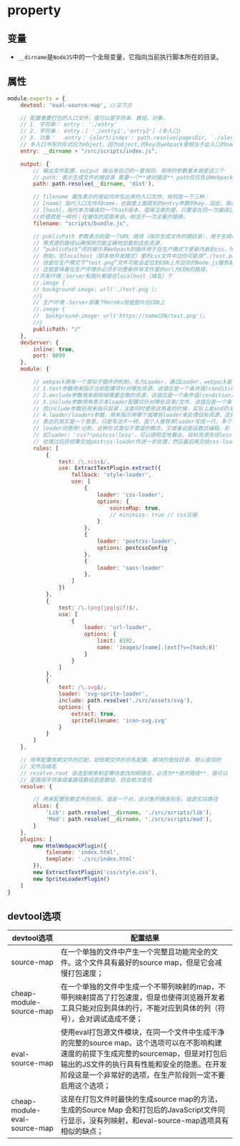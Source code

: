 # property

## 变量

- `__dirname`是`NodeJS`中的一个全局变量，它指向当前执行脚本所在的目录。

## 属性

``` js
module.exports = {
    devtool: 'eval-source-map', //见下方

    // 配置需要打包的入口文件，值可以是字符串、数组、对象。
    // 1. 字符串： entry： './entry'
    // 2. 字符串： entry：[ './entry1','entry2'] (多入口)
    // 3. 对象：   entry： {alert/index': path.resolve(pagesDir, `./alert/index/page`)}
    // 多入口书写的形式应为object，因为object,的key在webpack里相当于此入口的name,
    entry: __dirname + "/src/scripts/index.js",

    output: {
        // 输出文件配置，output 输出有自己的一套规则，常用的参数基本就是这三个
        // path: 表示生成文件的根目录 需要一个**绝对路径** path仅仅告诉Webpack结果存储在哪里
        path: path.resolve(__dirname, 'dist'),

        // filename 属性表示的是如何命名出来的入口文件，规则是一下三种： 
        // [name] 指代入口文件的name，也就是上面提到的entry参数的key，因此，我们可以在name里利用/，即可达到控制文件目录结构的效果。
        // [hash]，指代本次编译的一个hash版本，值得注意的是，只要是在同一次编译过程中生成的文件，这个[hash].js 
        //的值就是一样的；在缓存的层面来说，相当于一次全量的替换。
        filename: "scripts/bundle.js",

        // publicPath 参数表示的是一个URL 路径（指向生成文件的跟目录），用于生成css/js/图片/字体文件
        // 等资源的路径以确保网页能正确地加载到这些资源.
        // “publicPath”项则被许多Webpack的插件用于在生产模式下更新内嵌到css、html文件里的url值.
        // 例如，在localhost（即本地开发模式）里的css文件中边你可能用“./test.png”这样的url来加载图片，
        // 但是在生产模式下“test.png”文件可能会定位到CDN上并且你的Node.js服务器可能是运行在HeroKu上边的。
        // 这就意味着在生产环境你必须手动更新所有文件里的url为CDN的路径。
        //开发环境：Server和图片都是在localhost（域名）下
        //.image { 
        // background-image: url('./test.png');
        //}
        // 生产环境：Server部署下HeroKu但是图片在CDN上
        //.image { 
        //  background-image: url('https://someCDN/test.png');
        //}
        publicPath: "/"
    },
    devServer: {
        inline: true,
        port: 8099
    },
    module: {

        // webpack拥有一个类似于插件的机制，名为Loader，通过Loader，webpack能够针对每一种特定的资源做出相应的处理
        // 1.test参数用来指示当前配置项针对哪些资源，该值应是一个条件值(condition)。
        // 2.exclude参数用来剔除掉需要忽略的资源，该值应是一个条件值(condition)。
        // 3.include参数用来表示本loader配置仅针对哪些目录/文件，该值应是一个条件值(condition)。
        // 而include参数则用来指示目录；注意同时使用这两者的时候，实际上是and的关系。
        // 4.loader/loaders参数，用来指示用哪个或哪些loader来处理目标资源，这俩货
        // 表达的其实是一个意思，只是写法不一样，我个人推荐用loader写成一行，多个
        // loader间使用!分割，这种形式类似于管道的概念，又或者说是函数式编程。形
        // 如loader: 'css?!postcss!less'，可以很明显地看出，目标资源先经less-loader
        // 处理过后将结果交给postcss-loader作进一步处理，然后最后再交给css-loader。
        rules: [
            {
                test: /\.scss$/,
                use: ExtractTextPlugin.extract({
                    fallback: 'style-loader',
                    use: [
                        {
                            loader: 'css-loader',
                            options: {
                                sourceMap: true,
                                // minimize: true // css压缩
                            }
                        },
                        {
                            loader: 'postcss-loader',
                            options: postcssConfig
                        },
                        {
                            loader: 'sass-loader'
                        },
                    ]
                })
            },
            {
                test: /\.(png|jpg|gif)$/,
                use: [
                    {
                        loader: 'url-loader',
                        options: {
                            limit: 8192,
                            name: 'images/[name].[ext]?v=[hash:8]'
                        }
                    }
                ]
            },
            {
                test: /\.svg$/,
                loader: 'svg-sprite-loader',
                include: path.resolve('./src/assets/svg'),
                options: {
                    extract: true,
                    spriteFilename: 'icon-svg.svg'
                }
            }   
        ]
    },

    // 用来配置依赖文件的匹配，如依赖文件的别名配置、模块的查找目录、默认查找的
    // 文件后缀名
    // resolve.root 该选型用来制定模块查找的根路径，必须为**绝对路径**，值可以
    // 是路径字符串或者路径数组若是数组，则会依次查找
    resolve: {

        // 用来配置依赖文件的别名，值是一个对，该对象的键是别名，值是实际路径
        alias: {
            'Lib': path.resolve(__dirname, './src/scripts/lib'),
            'Mod': path.resolve(__dirname, './src/scripts/mod'),
        }
    },
    plugins: [
        new HtmlWebpackPlugin({
            filename: 'index.html',
            template: './src/index.html'
        }),
        new ExtractTextPlugin('css/style.css'),
        new SpriteLoaderPlugin()
    ]
}
```

## devtool选项

| devtool选项                  | 配置结果                                                                                                                                                                                                                                          |
| ---------------------------- | ------------------------------------------------------------------------------------------------------------------------------------------------------------------------------------------------------------------------------------------------- |
| source-map                   | 在一个单独的文件中产生一个完整且功能完全的文件。这个文件具有最好的source map，但是它会减慢打包速度；                                                                                                                                              |
| cheap-module-source-map      | 在一个单独的文件中生成一个不带列映射的map，不带列映射提高了打包速度，但是也使得浏览器开发者工具只能对应到具体的行，不能对应到具体的列（符号），会对调试造成不便；                                                                                 |
| eval-source-map              | 使用eval打包源文件模块，在同一个文件中生成干净的完整的source map。这个选项可以在不影响构建速度的前提下生成完整的sourcemap，但是对打包后输出的JS文件的执行具有性能和安全的隐患。在开发阶段这是一个非常好的选项，在生产阶段则一定不要启用这个选项； |
| cheap-module-eval-source-map | 这是在打包文件时最快的生成source map的方法，生成的Source Map 会和打包后的JavaScript文件同行显示，没有列映射，和eval-source-map选项具有相似的缺点；                                                                                                |


